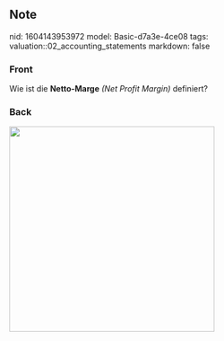 ## Note
nid: 1604143953972
model: Basic-d7a3e-4ce08
tags: valuation::02_accounting_statements
markdown: false

### Front
<p>Wie ist die <b>Netto-Marge</b> <i>(Net Profit Margin)</i>
definiert?

### Back
<p><img src="12Xd6KyPB9aT55uLZzn6.png" style="width: 366px;">
